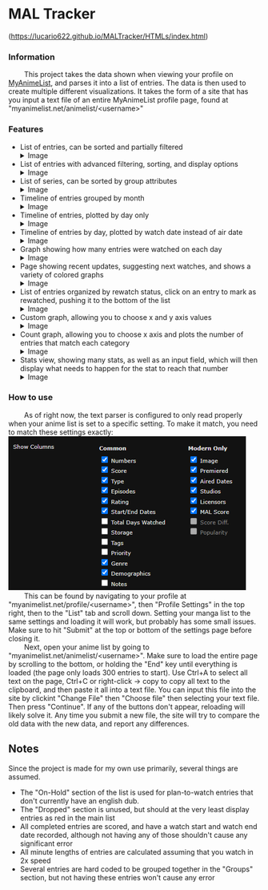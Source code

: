 # MAL Tracker

(https://lucario622.github.io/MALTracker/HTMLs/index.html)

### Information

&nbsp;&nbsp;&nbsp;&nbsp;&nbsp;&nbsp;&nbsp;&nbsp;This project takes the data shown when viewing your profile on [MyAnimeList](https://MyAnimeList.net/), and parses it into a list of entries. The data is then used to create multiple different visualizations. It takes the form of a site that has you input a text file of an entire MyAnimeList profile page, found at "myanimelist.net/animelist/\<username>"

### Features

- List of entries, can be sorted and partially filtered <details><summary>Image</summary>![List of sorted entries, found on the starting page of the site](images/readme/mainpage.png "Main Page")</details>
- List of entries with advanced filtering, sorting, and display options <details><summary>Image</summary>![](images/readme/filter.png "Advanced Filtering")</details>
- List of series, can be sorted by group attributes <details><summary>Image</summary>![List of grouped series](images/readme/grouping.png "Grouping")</details>
- Timeline of entries grouped by month <details><summary>Image</summary>![Timeline of entries](images/readme/timeline.png "Timeline")</details>
- Timeline of entries, plotted by day only <details><summary>Image</summary>![Timeline of entries by day](images/readme/timelineD.png "Day Timeline")</details>
- Timeline of entries by day, plotted by watch date instead of air date <details><summary>Image</summary>![Timeline of entries by watch day](images/readme/timelineW.png "Watch Day Timeline")</details>
- Graph showing how many entries were watched on each day <details><summary>Image</summary>![Calendar graph of entry watch days](images/readme/watchgraph.png "Watch Graph")</details>
- Page showing recent updates, suggesting next watches, and shows a variety of colored graphs <details><summary>Image</summary>![Relevant information related to current data](images/readme/recent.png "Recent")</details>
- List of entries organized by rewatch status, click on an entry to mark as rewatched, pushing it to the bottom of the list <details><summary>Image</summary>![Rewatched entries](images/readme/rewatched.png "Rewatched")</details>
- Custom graph, allowing you to choose x and y axis values <details><summary>Image</summary>![Custom Graph](images/readme/customgraph.png "Custom Graph")</details>
- Count graph, allowing you to choose x axis and plots the number of entries that match each category <details><summary>Image</summary>![Count Graph](images/readme/countgraph.png "Count Graph")</details>
- Stats view, showing many stats, as well as an input field, which will then display what needs to happen for the stat to reach that number <details><summary>Image</summary>![Stats](images/readme/stats.png "Stats")</details>

### How to use

&nbsp;&nbsp;&nbsp;&nbsp;&nbsp;&nbsp;&nbsp;&nbsp;As of right now, the text parser is configured to only read properly when your anime list is set to a specific setting. To make it match, you need to match these settings exactly:<br>![List Settings](images/readme/listcolumns.png "List Columns")<br>&nbsp;&nbsp;&nbsp;&nbsp;&nbsp;&nbsp;&nbsp;&nbsp;This can be found by navigating to your profile at "myanimelist.net/profile/\<username>", then "Profile Settings" in the top right, then to the "List" tab and scroll down. Setting your manga list to the same settings and loading it will work, but probably has some small issues. Make sure to hit "Submit" at the top or bottom of the settings page before closing it.
<br>
&nbsp;&nbsp;&nbsp;&nbsp;&nbsp;&nbsp;&nbsp;&nbsp;Next, open your anime list by going to "myanimelist.net/animelist/\<username>". Make sure to load the entire page by scrolling to the bottom, or holding the "End" key until everything is loaded (the page only loads 300 entries to start). Use Ctrl+A to select all text on the page, Ctrl+C or right-click -> copy to copy all text to the clipboard, and then paste it all into a text file. You can input this file into the site by clickint "Change File" then "Choose file" then selecting your text file. Then press "Continue". If any of the buttons don't appear, reloading will likely solve it. Any time you submit a new file, the site will try to compare the old data with the new data, and report any differences.
## Notes
Since the project is made for my own use primarily, several things are assumed.
- The "On-Hold" section of the list is used for plan-to-watch entries that don't currently have an english dub.
- The "Dropped" section is unused, but should at the very least display entries as red in the main list
- All completed entries are scored, and have a watch start and watch end date recorded, although not having any of those shouldn't cause any significant error
- All minute lengths of entries are calculated assuming that you watch in 2x speed
- Several entries are hard coded to be grouped together in the "Groups" section, but not having these entries won't cause any error
